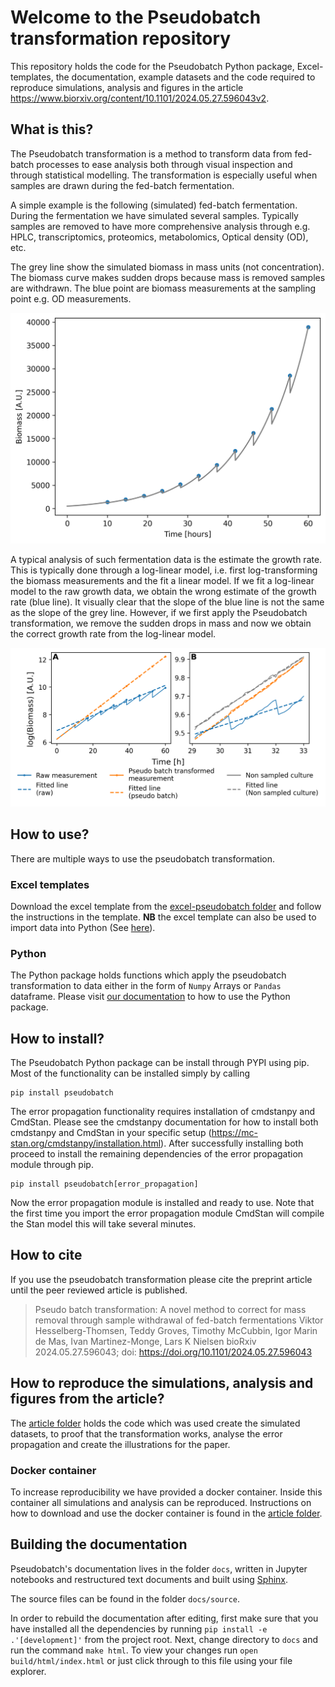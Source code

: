 # Welcome to the Pseudobatch transformation repository
This repository holds the code for the Pseudobatch Python package, Excel-templates, the documentation, example datasets and the code required to reproduce simulations, analysis and figures in the article https://www.biorxiv.org/content/10.1101/2024.05.27.596043v2.


## What is this?
The Pseudobatch transformation is a method to transform data from fed-batch processes to ease analysis both through visual inspection and through statistical modelling. The transformation is especially useful when samples are drawn during the fed-batch fermentation.

A simple example is the following (simulated) fed-batch fermentation. During the fermentation we have simulated several samples. Typically samples are removed to have more comprehensive analysis through e.g. HPLC, transcriptomics, proteomics, metabolomics, Optical density (OD), etc. 

The grey line show the simulated biomass in mass units (not concentration). The biomass curve makes sudden drops because mass is removed samples are withdrawn. The blue point are biomass measurements at the sampling point e.g. OD measurements.

![](./article/figures/fedbatch_raw_biomass.png)

A typical analysis of such fermentation data is the estimate the growth rate. This is typically done through a log-linear model, i.e. first log-transforming the biomass measurements and the fit a linear model. If we fit a log-linear model to the raw growth data, we obtain the wrong estimate of the growth rate (blue line). It visually clear that the slope of the blue line is not the same as the slope of the grey line. However, if we first apply the Pseudobatch transformation, we remove the sudden drops in mass and now we obtain the correct growth rate from the log-linear model.

![](./article/figures/transformed_and_non-transformed_logscale_paper.png)

## How to use?
There are multiple ways to use the pseudobatch transformation. 

### Excel templates
Download the excel template from the [excel-pseudobatch folder](./excel-pseudobatch/) and follow the instructions in the template. **NB** the excel template can also be used to import data into Python (See [here](https://biosustain.github.io/pseudobatch/Tutorials/5%20-%20Importing%20data%20from%20Excel%20template.html)).

### Python
The Python package holds functions which apply the pseudobatch transformation to data either in the form of `Numpy` Arrays or `Pandas` dataframe. Please visit [our documentation]() to how to use the Python package.

## How to install?
The Pseudobatch Python package can be install through PYPI using pip. Most of the functionality can be installed simply by calling

```shell
pip install pseudobatch
```

The error propagation functionality requires installation of cmdstanpy and CmdStan. Please see the cmdstanpy documentation for how to install both cmdstanpy and CmdStan in your specific setup (https://mc-stan.org/cmdstanpy/installation.html). After successfully installing both proceed to install the remaining dependencies of the error propagation module through pip.

```shell
pip install pseudobatch[error_propagation]
```

Now the error propagation module is installed and ready to use. Note that the first time you import the error propagation module CmdStan will compile the Stan model this will take several minutes.

## How to cite
If you use the pseudobatch transformation please cite the preprint article until the peer reviewed article is published.

> Pseudo batch transformation: A novel method to correct for mass removal through sample withdrawal of fed-batch fermentations
> Viktor Hesselberg-Thomsen, Teddy Groves, Timothy McCubbin, Igor Marin de Mas, Ivan Martinez-Monge, Lars K Nielsen
> bioRxiv 2024.05.27.596043; doi: https://doi.org/10.1101/2024.05.27.596043

## How to reproduce the simulations, analysis and figures from the article?
The [article folder](./article/) holds the code which was used create the simulated datasets, to proof that the transformation works, analyse the error propagation and create the illustrations for the paper. 

### Docker container
To increase reproducibility we have provided a docker container. Inside this container all simulations and analysis can be reproduced. Instructions on how to download and use the docker container is found in the [article folder](./article/README.md).

## Building the documentation

Pseudobatch's documentation lives in the folder `docs`, written in Jupyter
notebooks and restructured text documents and built using
[Sphinx](https://www.sphinx-doc.org). 

The source files can be found in the folder `docs/source`.

In order to rebuild the documentation after editing, first make sure that you
have installed all the dependencies by running `pip install -e
.'[development]'` from the project root. Next, change directory to `docs` and
run the command `make html`. To view your changes run `open
build/html/index.html` or just click through to this file using your file
explorer.